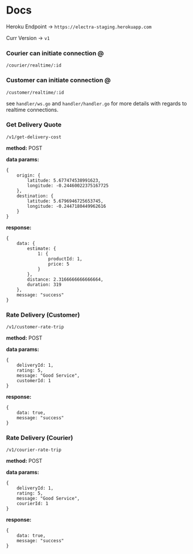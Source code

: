 # Docs

Heroku Endpoint ->
`https://electra-staging.herokuapp.com`

Curr Version ->
`v1`

### Courier can initiate connection @

`/courier/realtime/:id`

### Customer can initiate connection @

`/customer/realtime/:id`

see `handler/ws.go` and `handler/handler.go` for more details with regards to realtime connections.

### Get Delivery Quote

`/v1/get-delivery-cost`

**method:** POST

**data params:**

```
{
    origin: {
        latitude: 5.677474538991623,
        longitude: -0.24460022375167725
    },
    destination: {
        latitude: 5.6796946725653745,
        longitude: -0.2447180449962616
    }
}
```

**response:**

```
{
    data: {
        estimate: {
            1: {
                productId: 1,
                price: 5
            }
        },
        distance: 2.3166666666666664,
        duration: 319
    },
    message: "success"
}
```

### Rate Delivery (Customer)

`/v1/customer-rate-trip`

**method:** POST

**data params:**

```
{
    deliveryId: 1,
    rating: 5,
    message: "Good Service",
    customerId: 1
}
```

**response:**

```
{
    data: true,
    message: "success"
}
```

### Rate Delivery (Courier)

`/v1/courier-rate-trip`

**method:** POST

**data params:**

```
{
    deliveryId: 1,
    rating: 5,
    message: "Good Service",
    courierId: 1
}
```

**response:**

```
{
    data: true,
    message: "success"
}
```
